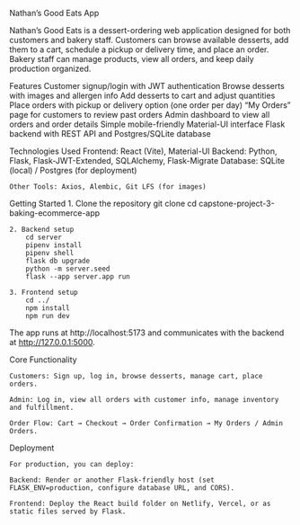 Nathan’s Good Eats App

Nathan’s Good Eats is a dessert-ordering web application designed for both customers and bakery staff.
Customers can browse available desserts, add them to a cart, schedule a pickup or delivery time, and place an order.
Bakery staff can manage products, view all orders, and keep daily production organized.


Features
    Customer signup/login with JWT authentication
    Browse desserts with images and allergen info
    Add desserts to cart and adjust quantities
    Place orders with pickup or delivery option (one order per day)
    “My Orders” page for customers to review past orders
    Admin dashboard to view all orders and order details
    Simple mobile-friendly Material-UI interface
    Flask backend with REST API and Postgres/SQLite database


Technologies Used
    Frontend: React (Vite), Material-UI
    Backend: Python, Flask, Flask-JWT-Extended, SQLAlchemy, Flask-Migrate
    Database: SQLite (local) / Postgres (for deployment)

    Other Tools: Axios, Alembic, Git LFS (for images)


Getting Started
    1. Clone the repository
        git clone <repo-url>
        cd capstone-project-3-baking-ecommerce-app

    2. Backend setup
        cd server
        pipenv install
        pipenv shell
        flask db upgrade
        python -m server.seed
        flask --app server.app run

    3. Frontend setup
        cd ../
        npm install
        npm run dev


The app runs at http://localhost:5173 and communicates with the backend at http://127.0.0.1:5000.


Core Functionality

    Customers: Sign up, log in, browse desserts, manage cart, place orders.

    Admin: Log in, view all orders with customer info, manage inventory and fulfillment.

    Order Flow: Cart → Checkout → Order Confirmation → My Orders / Admin Orders.


Deployment

    For production, you can deploy:

    Backend: Render or another Flask-friendly host (set FLASK_ENV=production, configure database URL, and CORS).

    Frontend: Deploy the React build folder on Netlify, Vercel, or as static files served by Flask.

